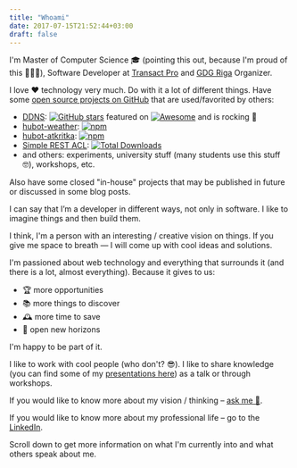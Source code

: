```yaml
---
title: "Whoami"
date: 2017-07-15T21:52:44+03:00
draft: false
---
```


I'm Master of Computer Science 🎓 (pointing this out, because I'm proud of this 🎉🎉🎉), Software Developer at [Transact Pro](https://transactpro.lv) and [GDG Riga](https://gdgriga.lv/) Organizer.

I love ❤️ technology very much. Do with it a lot of different things. Have some [open source projects on GitHub](https://github.com/skibish) that are used/favorited by others:

- [DDNS](https://github.com/skibish/ddns): [![GitHub stars](https://img.shields.io/github/stars/skibish/ddns.svg)](https://github.com/skibish/ddns/stargazers) featured on [![Awesome](https://cdn.rawgit.com/sindresorhus/awesome/d7305f38d29fed78fa85652e3a63e154dd8e8829/media/badge.svg)](https://github.com/avelino/awesome-go) and is rocking 🚀
- [hubot-weather](https://www.npmjs.com/package/hubot-weather): [![npm](https://img.shields.io/npm/dy/hubot-weather.svg)](https://www.npmjs.com/package/hubot-weather)
- [hubot-atkritka](https://www.npmjs.com/package/hubot-weather): [![npm](https://img.shields.io/npm/dy/hubot-atkritka.svg)](https://www.npmjs.com/package/hubot-atkritka)
- [Simple REST ACL](https://github.com/skibish/simple-rest-acl): [![Total Downloads](https://poser.pugx.org/skibish/simple-rest-acl/downloads.svg)](https://packagist.org/packages/skibish/simple-rest-acl)
- and others: experiments, university stuff (many students use this stuff 🤓), workshops, etc.

Also have some closed "in-house" projects that may be published in future or discussed in some blog posts.

I can say that I’m a developer in different ways, not only in software. I like to imagine things and then build them.

I think, I'm a person with an interesting / creative vision on things. If you give me space to breath — I will come up with cool ideas and solutions.

I'm passioned about web technology and everything that surrounds it (and there is a lot, almost everything). Because it gives to us:

- 🏆 more opportunities
- 📚 more things to discover
- 🕰️ more time to save
- 🦄 open new horizons

I'm happy to be part of it.

I like to work with cool people (who don't? 😎). I like to share knowledge (you can find some of my [presentations here](https://speakerdeck.com/skibish)) as a talk or through workshops.

If you would like to know more about my vision / thinking – [ask me 🔮](#contact).

If you would like to know more about my professional life – go to the [LinkedIn](https://linkedin.com/in/kibish).

Scroll down to get more information on what I'm currently into and what others speak about me.
